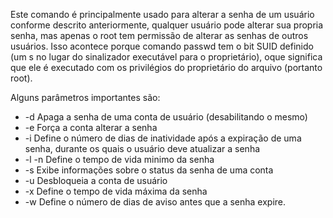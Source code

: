 Este comando é principalmente usado para alterar a senha de um usuário conforme descrito anteriormente, qualquer usuário pode alterar sua propria senha, mas apenas o root tem permissão de alterar as senhas de outros usuários. Isso acontece porque  comando passwd tem o bit SUID definido (um s no lugar do sinalizador executável para o proprietário), oque significa que ele é executado com os privilégios do proprietário do arquivo (portanto root).

Alguns parâmetros importantes são:

- -d
	Apaga a senha de uma conta de usuário (desabilitando o mesmo)
- -e
	Força a conta alterar a senha
- -i
	Define o número de dias de inatividade após a expiração de uma senha, durante os quais o usuário deve atualizar a senha
- -l
	-n Define o tempo de vida minimo da senha
- -s
	Exibe informações sobre o status da senha de uma conta
- -u 
	Desbloqueia a conta de usuário
- -x 
	Define o tempo de vida máxima da senha
- -w
	Define o número de dias de aviso antes que a senha expire.